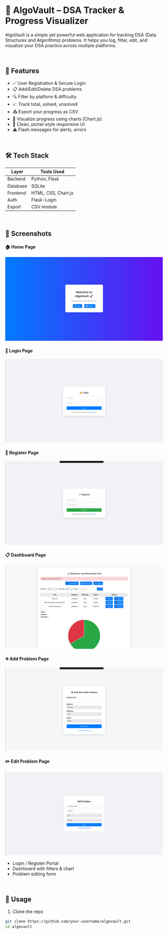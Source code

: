 # 🧠 AlgoVault – DSA Tracker & Progress Visualizer

AlgoVault is a simple yet powerful web application for tracking DSA (Data Structures and Algorithms) problems. It helps you log, filter, edit, and visualize your DSA practice across multiple platforms.

<br>

## 🚀 Features

- ✅ User Registration & Secure Login
- 📋 Add/Edit/Delete DSA problems
- 🔍 Filter by platform & difficulty
- 📈 Track total, solved, unsolved
- 📤 Export your progress as CSV
- 🧠 Visualize progress using charts (Chart.js)
- 📱 Clean, portal-style responsive UI
- ⚠️ Flash messages for alerts, errors

<br>

## 🛠 Tech Stack

| Layer        | Tools Used         |
|--------------|-------------------|
| Backend      | Python, Flask     |
| Database     | SQLite            |
| Frontend     | HTML, CSS, Chart.js |
| Auth         | Flask-Login       |
| Export       | CSV module        |

<br>

## 📸 Screenshots

#### 🏠 Home Page  
![Home Page](screenshots/home_page.png)

#### 🔐 Login Page  
![Login Page](screenshots/login_page.png)

#### 📝 Register Page  
![Register Page](screenshots/register_page.png)

#### 📋 Dashboard Page  
![Dashboard](screenshots/dashboard_page.png)

#### ➕ Add Problem Page  
![Add Problem](screenshots/add_problem_page.png)

#### ✏️ Edit Problem Page  
![Edit Problem](screenshots/edit_page.png)


- Login / Register Portal  
- Dashboard with filters & chart  
- Problem editing form  

<br>

## 🚦 Usage

1. Clone the repo  
```bash
git clone https://github.com/your-username/algovault.git
cd algovault
